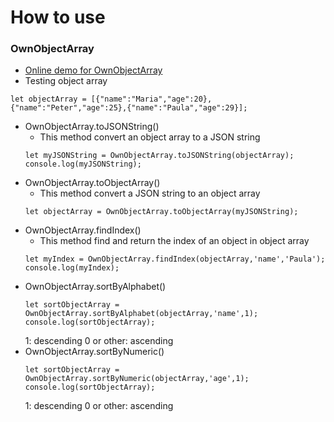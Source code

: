 # How to use
### OwnObjectArray
* [Online demo for OwnObjectArray](https://codepen.io/khois/pen/aqRdqz)
* Testing object array
```
let objectArray = [{"name":"Maria","age":20},{"name":"Peter","age":25},{"name":"Paula","age":29}];
```
* OwnObjectArray.toJSONString()
   * This method convert an object array to a JSON string
   ```
   let myJSONString = OwnObjectArray.toJSONString(objectArray);   
   console.log(myJSONString);
   ```
* OwnObjectArray.toObjectArray()
   * This method convert a JSON string to an object array
    ```
    let objectArray = OwnObjectArray.toObjectArray(myJSONString);
    ```
* OwnObjectArray.findIndex()
   * This method find and return the index of an object in object array
   ```
   let myIndex = OwnObjectArray.findIndex(objectArray,'name','Paula');   
   console.log(myIndex);
   ```
* OwnObjectArray.sortByAlphabet()
    ```
    let sortObjectArray = OwnObjectArray.sortByAlphabet(objectArray,'name',1);
    console.log(sortObjectArray);
    ```
    1: descending
    0 or other: ascending
* OwnObjectArray.sortByNumeric()
   ```
   let sortObjectArray = OwnObjectArray.sortByNumeric(objectArray,'age',1);
   console.log(sortObjectArray);
   ```
   1: descending
   0 or other: ascending